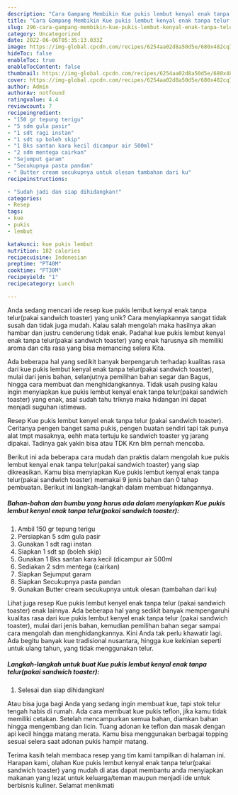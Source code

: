 ```yaml
---
description: "Cara Gampang Membikin Kue pukis lembut kenyal enak tanpa telur(pakai sandwich toaster) yang Enak"
title: "Cara Gampang Membikin Kue pukis lembut kenyal enak tanpa telur(pakai sandwich toaster) yang Enak"
slug: 296-cara-gampang-membikin-kue-pukis-lembut-kenyal-enak-tanpa-telurpakai-sandwich-toaster-yang-enak
category: Uncategorized
date: 2022-06-06T05:35:13.033Z
image: https://img-global.cpcdn.com/recipes/6254aa02d8a50d5e/680x482cq70/kue-pukis-lembut-kenyal-enak-tanpa-telurpakai-sandwich-toaster-foto-resep-utama.jpg
hideToc: false
enableToc: true
enableTocContent: false
thumbnail: https://img-global.cpcdn.com/recipes/6254aa02d8a50d5e/680x482cq70/kue-pukis-lembut-kenyal-enak-tanpa-telurpakai-sandwich-toaster-foto-resep-utama.jpg
cover: https://img-global.cpcdn.com/recipes/6254aa02d8a50d5e/680x482cq70/kue-pukis-lembut-kenyal-enak-tanpa-telurpakai-sandwich-toaster-foto-resep-utama.jpg
author: Admin
authorAv: notfound
ratingvalue: 4.4
reviewcount: 7
recipeingredient:
- "150 gr tepung terigu"
- "5 sdm gula pasir"
- "1 sdt ragi instan"
- "1 sdt sp boleh skip"
- "1 Bks santan kara kecil dicampur air 500ml"
- "2 sdm mentega cairkan"
- "Sejumput garam"
- "Secukupnya pasta pandan"
- " Butter cream secukupnya untuk olesan tambahan dari ku"
recipeinstructions:

- "Sudah jadi dan siap dihidangkan!"
categories:
- Resep
tags:
- kue
- pukis
- lembut

katakunci: kue pukis lembut 
nutrition: 182 calories
recipecuisine: Indonesian
preptime: "PT40M"
cooktime: "PT30M"
recipeyield: "1"
recipecategory: Lunch

---
```





Anda sedang mencari ide resep kue pukis lembut kenyal enak tanpa telur(pakai sandwich toaster) yang unik? Cara menyiapkannya sangat tidak susah dan tidak juga mudah. Kalau salah mengolah maka hasilnya akan hambar dan justru cenderung tidak enak. Padahal kue pukis lembut kenyal enak tanpa telur(pakai sandwich toaster) yang enak harusnya sih memiliki aroma dan cita rasa yang bisa memancing selera Kita.





Ada beberapa hal yang sedikit banyak berpengaruh terhadap kualitas rasa dari kue pukis lembut kenyal enak tanpa telur(pakai sandwich toaster), mulai dari jenis bahan, selanjutnya pemilihan bahan segar dan Bagus, hingga cara membuat dan menghidangkannya. Tidak usah pusing kalau ingin menyiapkan kue pukis lembut kenyal enak tanpa telur(pakai sandwich toaster) yang enak,      asal sudah tahu triknya maka hidangan ini dapat menjadi suguhan istimewa.














Resep Kue pukis lembut kenyel enak tanpa telur (pakai sandwich toaster). Ceritanya pengen banget sama pukis, pengen buatan sendiri tapi tak punya alat tmpt masaknya, eehh mata tertuju ke sandwich toaster yg jarang dipakai. Tadinya gak yakin bisa atau TDK Krn blm pernah mencoba.






Berikut ini ada beberapa cara mudah dan praktis dalam mengolah kue pukis lembut kenyal enak tanpa telur(pakai sandwich toaster) yang siap dikreasikan. Kamu bisa menyiapkan Kue pukis lembut kenyal enak tanpa telur(pakai sandwich toaster) memakai 9 jenis bahan dan 0 tahap pembuatan. Berikut ini langkah-langkah dalam membuat hidangannya.

<!--inarticleads1-->

##### Bahan-bahan dan bumbu yang harus ada dalam menyiapkan Kue pukis lembut kenyal enak tanpa telur(pakai sandwich toaster):

1. Ambil 150 gr tepung terigu
1. Persiapkan 5 sdm gula pasir
1. Gunakan 1 sdt ragi instan
1. Siapkan 1 sdt sp (boleh skip)
1. Gunakan 1 Bks santan kara kecil (dicampur air 500ml
1. Sediakan 2 sdm mentega (cairkan)
1. Siapkan Sejumput garam
1. Siapkan Secukupnya pasta pandan
1. Gunakan  Butter cream secukupnya untuk olesan (tambahan dari ku)


Lihat juga resep Kue pukis lembut kenyel enak tanpa telur (pakai sandwich toaster) enak lainnya. Ada beberapa hal yang sedikit banyak mempengaruhi kualitas rasa dari kue pukis lembut kenyel enak tanpa telur (pakai sandwich toaster), mulai dari jenis bahan, kemudian pemilihan bahan segar sampai cara mengolah dan menghidangkannya. Kini Anda tak perlu khawatir lagi. Ada begitu banyak kue tradisional nusantara, hingga kue kekinian seperti untuk ulang tahun, yang tidak menggunakan telur. 

<!--inarticleads2-->

##### Langkah-langkah untuk buat Kue pukis lembut kenyal enak tanpa telur(pakai sandwich toaster):


1. Selesai dan siap dihidangkan!

Atau bisa juga bagi Anda yang sedang ingin membuat kue, tapi stok telur tengah habis di rumah. Ada cara membuat kue pukis teflon, jika kamu tidak memiliki cetakan. Setelah mencampurkan semua bahan, diamkan bahan hingga mengembang dan licin. Tuang adonan ke teflon dan masak dengan api kecil hingga matang merata. Kamu bisa menggunakan berbagai topping sesuai selera saat adonan pukis hampir matang. 

Terima kasih telah membaca resep yang tim kami tampilkan di halaman ini. Harapan kami, olahan Kue pukis lembut kenyal enak tanpa telur(pakai sandwich toaster) yang mudah di atas dapat membantu anda menyiapkan makanan yang lezat untuk keluarga/teman maupun menjadi ide untuk berbisnis kuliner. Selamat menikmati
